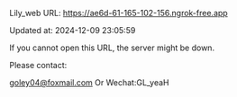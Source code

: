 Lily_web URL: https://ae6d-61-165-102-156.ngrok-free.app

Updated at: 2024-12-09 23:05:59

If you cannot open this URL, the server might be down.

Please contact: 

goley04@foxmail.com Or Wechat:GL_yeaH